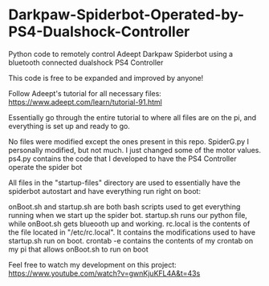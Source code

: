 # Darkpaw-Spiderbot-Operated-by-PS4-Dualshock-Controller

Python code to remotely control Adeept Darkpaw Spiderbot using a bluetooth connected dualshock PS4 Controller

This code is free to be expanded and improved by anyone!

Follow Adeept's tutorial for all necessary files: https://www.adeept.com/learn/tutorial-91.html

Essentially go through the entire tutorial to where all files are on the pi, and everything is set up and ready to go.

No files were modified except the ones present in this repo. SpiderG.py I personally modified, but not much. I just changed some of the motor values. ps4.py contains the code that I developed to have the PS4 Controller operate the spider bot

All files in the "startup-files" directory are used to essentially have the spiderbot autostart and have everything run right on boot:

onBoot.sh and startup.sh are both bash scripts used to get everything running when we start up the spider bot. startup.sh runs our python file, while onBoot.sh gets blueooth up and working. rc.local is the contents of the file located in "/etc/rc.local". It contains the modifications used to have startup.sh run on boot. crontab -e contains the contents of my crontab on my pi that allows onBoot.sh to run on boot


Feel free to watch my development on this project: https://www.youtube.com/watch?v=gwnKjuKFL4A&t=43s

